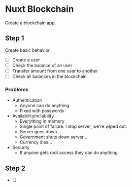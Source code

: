 # Nuxt Blockchain
Create a blockchain app.

## Step 1
Create basic behavior

- [ ] Create a user
- [ ] Check the balance of an user
- [ ] Transfer amount from one user to another
- [ ] Check all balances in the blockchain

### Problems

- Authentication
  - Anyone can do anything
  - Fixed with passwords
- Availability/reliability
  - Everything in memory
  - Single point of failure. I stop server, we're wiped out.
  - Server goes down...
  - Government shuts down server...
  - Currency dies...
- Security
  - If anyone gets root access they can do anything

## Step 2

- [ ] 